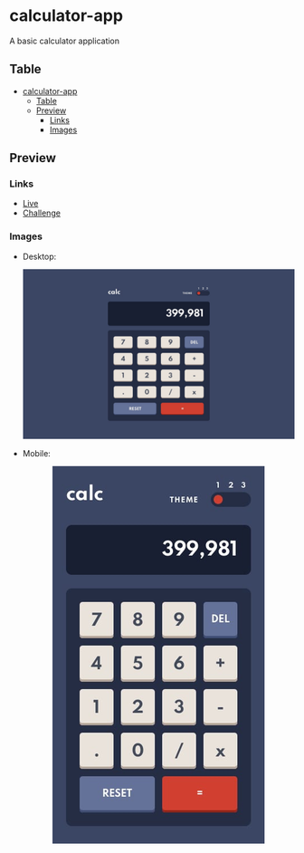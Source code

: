 # calculator-app

A basic calculator application

## Table

- [calculator-app](#calculator-app)
  - [Table](#table)
  - [Preview](#preview)
    - [Links](#links)
    - [Images](#images)

## Preview

### Links

-   [Live](https://nyyu.github.io/calculator-app/)
-   [Challenge](https://www.frontendmentor.io/challenges/calculator-app-9lteq5N29)

### Images

-   Desktop:

    <p align="center">
      <img src="design/theme-1.jpg">
    </p>

-   Mobile:

    <p align="center">
      <img src="design/mobile-design-theme-1.jpg">
    </p>
